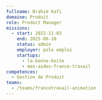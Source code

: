 ```yaml
---
fullname: Brahim Kafi
domaine: Produit
role: Product Manager
missions:
  - start: 2022-11-03
    end: 2025-06-10
    status: admin
    employer: pole emploi
    startups:
      - la-bonne-boite
      - mes-aides-france-travail
competences:
  - Gestion de Produit
teams:
  - /teams/francetravail-animation
---
```

